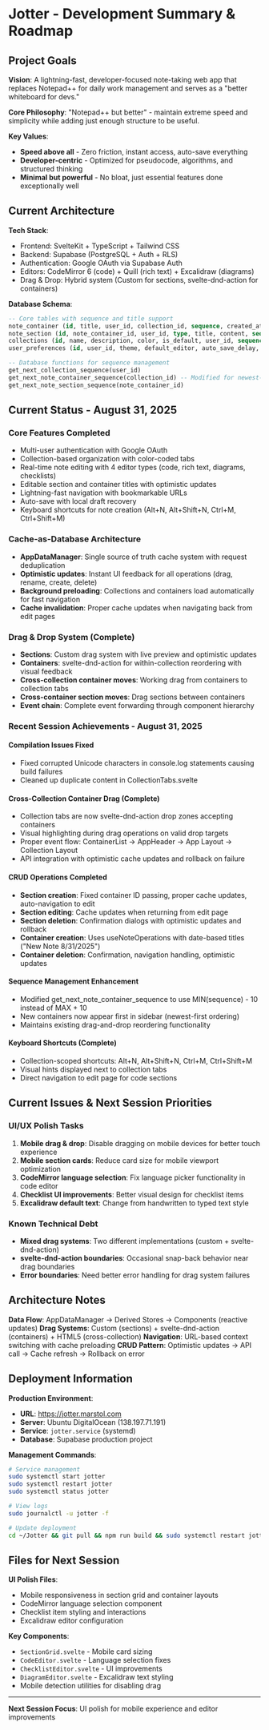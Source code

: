 # Jotter - Development Summary & Roadmap

## Project Goals

**Vision**: A lightning-fast, developer-focused note-taking web app that replaces Notepad++ for daily work management and serves as a "better whiteboard for devs."

**Core Philosophy**: "Notepad++ but better" - maintain extreme speed and simplicity while adding just enough structure to be useful.

**Key Values**:

- **Speed above all** - Zero friction, instant access, auto-save everything
- **Developer-centric** - Optimized for pseudocode, algorithms, and structured thinking
- **Minimal but powerful** - No bloat, just essential features done exceptionally well

## Current Architecture

**Tech Stack**:

- Frontend: SvelteKit + TypeScript + Tailwind CSS
- Backend: Supabase (PostgreSQL + Auth + RLS)
- Authentication: Google OAuth via Supabase Auth
- Editors: CodeMirror 6 (code) + Quill (rich text) + Excalidraw (diagrams)
- Drag & Drop: Hybrid system (Custom for sections, svelte-dnd-action for containers)

**Database Schema**:

```sql
-- Core tables with sequence and title support
note_container (id, title, user_id, collection_id, sequence, created_at, updated_at)
note_section (id, note_container_id, user_id, type, title, content, sequence, meta, checklist_data, created_at, updated_at)
collections (id, name, description, color, is_default, user_id, sequence, created_at, updated_at)
user_preferences (id, user_id, theme, default_editor, auto_save_delay, keyboard_shortcuts, last_visited_collection_id, last_visited_container_id, created_at, updated_at)

-- Database functions for sequence management
get_next_collection_sequence(user_id)
get_next_note_container_sequence(collection_id) -- Modified for newest-first ordering
get_next_note_section_sequence(note_container_id)
```

## Current Status - August 31, 2025

### Core Features Completed

- Multi-user authentication with Google OAuth
- Collection-based organization with color-coded tabs
- Real-time note editing with 4 editor types (code, rich text, diagrams, checklists)
- Editable section and container titles with optimistic updates
- Lightning-fast navigation with bookmarkable URLs
- Auto-save with local draft recovery
- Keyboard shortcuts for note creation (Alt+N, Alt+Shift+N, Ctrl+M, Ctrl+Shift+M)

### Cache-as-Database Architecture

- **AppDataManager**: Single source of truth cache system with request deduplication
- **Optimistic updates**: Instant UI feedback for all operations (drag, rename, create, delete)
- **Background preloading**: Collections and containers load automatically for fast navigation
- **Cache invalidation**: Proper cache updates when navigating back from edit pages

### Drag & Drop System (Complete)

- **Sections**: Custom drag system with live preview and optimistic updates
- **Containers**: svelte-dnd-action for within-collection reordering with visual feedback
- **Cross-collection container moves**: Working drag from containers to collection tabs
- **Cross-container section moves**: Drag sections between containers
- **Event chain**: Complete event forwarding through component hierarchy

### Recent Session Achievements - August 31, 2025

#### Compilation Issues Fixed

- Fixed corrupted Unicode characters in console.log statements causing build failures
- Cleaned up duplicate content in CollectionTabs.svelte

#### Cross-Collection Container Drag (Complete)

- Collection tabs are now svelte-dnd-action drop zones accepting containers
- Visual highlighting during drag operations on valid drop targets
- Proper event flow: ContainerList → AppHeader → App Layout → Collection Layout
- API integration with optimistic cache updates and rollback on failure

#### CRUD Operations Completed

- **Section creation**: Fixed container ID passing, proper cache updates, auto-navigation to edit
- **Section editing**: Cache updates when returning from edit page
- **Section deletion**: Confirmation dialogs with optimistic updates and rollback
- **Container creation**: Uses useNoteOperations with date-based titles ("New Note 8/31/2025")
- **Container deletion**: Confirmation, navigation handling, optimistic updates

#### Sequence Management Enhancement

- Modified get_next_note_container_sequence to use MIN(sequence) - 10 instead of MAX + 10
- New containers now appear first in sidebar (newest-first ordering)
- Maintains existing drag-and-drop reordering functionality

#### Keyboard Shortcuts (Complete)

- Collection-scoped shortcuts: Alt+N, Alt+Shift+N, Ctrl+M, Ctrl+Shift+M
- Visual hints displayed next to collection tabs
- Direct navigation to edit page for code sections

## Current Issues & Next Session Priorities

### UI/UX Polish Tasks

1. **Mobile drag & drop**: Disable dragging on mobile devices for better touch experience
2. **Mobile section cards**: Reduce card size for mobile viewport optimization
3. **CodeMirror language selection**: Fix language picker functionality in code editor
4. **Checklist UI improvements**: Better visual design for checklist items
5. **Excalidraw default text**: Change from handwritten to typed text style

### Known Technical Debt

- **Mixed drag systems**: Two different implementations (custom + svelte-dnd-action)
- **svelte-dnd-action boundaries**: Occasional snap-back behavior near drag boundaries
- **Error boundaries**: Need better error handling for drag system failures

## Architecture Notes

**Data Flow**: AppDataManager → Derived Stores → Components (reactive updates)
**Drag Systems**: Custom (sections) + svelte-dnd-action (containers) + HTML5 (cross-collection)
**Navigation**: URL-based context switching with cache preloading
**CRUD Pattern**: Optimistic updates → API call → Cache refresh → Rollback on error

## Deployment Information

**Production Environment**:

- **URL**: https://jotter.marstol.com
- **Server**: Ubuntu DigitalOcean (138.197.71.191)
- **Service**: `jotter.service` (systemd)
- **Database**: Supabase production project

**Management Commands**:

```bash
# Service management
sudo systemctl start jotter
sudo systemctl restart jotter
sudo systemctl status jotter

# View logs
sudo journalctl -u jotter -f

# Update deployment
cd ~/Jotter && git pull && npm run build && sudo systemctl restart jotter
```

## Files for Next Session

**UI Polish Files**:

- Mobile responsiveness in section grid and container layouts
- CodeMirror language selection component
- Checklist item styling and interactions
- Excalidraw editor configuration

**Key Components**:

- `SectionGrid.svelte` - Mobile card sizing
- `CodeEditor.svelte` - Language selection fixes
- `ChecklistEditor.svelte` - UI improvements
- `DiagramEditor.svelte` - Excalidraw text styling
- Mobile detection utilities for disabling drag

---

**Next Session Focus**: UI polish for mobile experience and editor improvements
